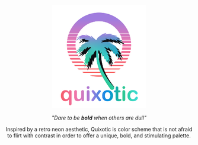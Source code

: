 <p align="center"><img width="50%" src="https://raw.githubusercontent.com/QuixoticCS/.github/main/profile/assets/main.svg"/></p>
<p align="center"><em>"Dare to be <strong>bold</strong> when others are dull"</em></p>

<p align="center">Inspired by a retro neon aesthetic, Quixotic is color scheme that is not afraid to flirt with contrast in order to offer a unique, bold, and stimulating palette.</p>


<!--

**Here are some ideas to get you started:**

🙋‍♀️ A short introduction - what is your organization all about?
🌈 Contribution guidelines - how can the community get involved?
👩‍💻 Useful resources - where can the community find your docs? Is there anything else the community should know?
🍿 Fun facts - what does your team eat for breakfast?
🧙 Remember, you can do mighty things with the power of [Markdown](https://docs.github.com/github/writing-on-github/getting-started-with-writing-and-formatting-on-github/basic-writing-and-formatting-syntax)
-->
